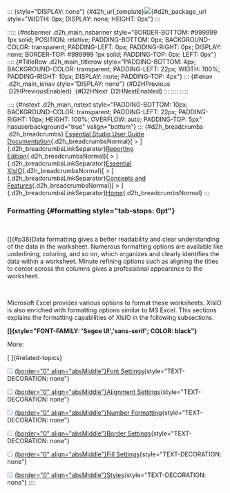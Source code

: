 ::: {style="DISPLAY: none"}
[](ms-xhelp:///?Id=d2h_url_template){#d2h_url_template}![](!package_url!){#d2h_package_url style="WIDTH: 0px; DISPLAY: none; HEIGHT: 0px"}
:::

::::: {#nsbanner .d2h_main_nsbanner style="BORDER-BOTTOM: #999999 1px solid; POSITION: relative; PADDING-BOTTOM: 0px; BACKGROUND-COLOR: transparent; PADDING-LEFT: 0px; PADDING-RIGHT: 0px; DISPLAY: none; BORDER-TOP: #999999 1px solid; PADDING-TOP: 0px; LEFT: 0px"}
:::: {#TitleRow .d2h_main_titlerow style="PADDING-BOTTOM: 4px; BACKGROUND-COLOR: transparent; PADDING-LEFT: 22px; WIDTH: 100%; PADDING-RIGHT: 10px; DISPLAY: none; PADDING-TOP: 4px"}
::: {#ienav .d2h_main_ienav style="DISPLAY: none"}
[](ms-xhelp:///?Id=f62182de-92ac-41e4-aff6-b20e6b06d98e){#D2HPrevious .D2HPreviousEnabled}  [](ms-xhelp:///?Id=5a3cae2d-26b9-4db6-a412-4f1658a020da){#D2HNext .D2HNextEnabled}
:::
::::
:::::

:::: {#nstext .d2h_main_nstext style="PADDING-BOTTOM: 10px; BACKGROUND-COLOR: transparent; PADDING-LEFT: 22px; PADDING-RIGHT: 10px; HEIGHT: 100%; OVERFLOW: auto; PADDING-TOP: 5px" hasuserbackground="true" valign="bottom"}
::: {#d2h_breadcrumbs .d2h_breadcrumbs}
[Essential Studio User Guide Documentation](ms-xhelp:///?Id=12457748-09e3-4d74-a240-8e049cedf030){.d2h_breadcrumbsNormal}[ \> ]{.d2h_breadcrumbsLinkSeparator}[Reporting Edition](ms-xhelp:///?Id=027aa5b6-6676-4f93-ad23-c20e8c45792e){.d2h_breadcrumbsNormal}[ \> ]{.d2h_breadcrumbsLinkSeparator}[Essential XlsIO](ms-xhelp:///?Id=b01a1b50-1d7d-40c0-bc83-af67e57c9005){.d2h_breadcrumbsNormal}[ \> ]{.d2h_breadcrumbsLinkSeparator}[Concepts and Features](ms-xhelp:///?Id=21b26556-5905-4ad9-90b4-40320db25faf){.d2h_breadcrumbsNormal}[ \> ]{.d2h_breadcrumbsLinkSeparator}[Home](ms-xhelp:///?Id=f62182de-92ac-41e4-aff6-b20e6b06d98e){.d2h_breadcrumbsNormal}
:::

### Formatting {#formatting style="tab-stops: 0pt"}

 

[]{#p38}Data formatting gives a better readability and clear understanding of the data in the worksheet. Numerous formatting options are available like underlining, coloring, and so on, which organizes and clearly identifies the data within a worksheet. Minute refining options such as aligning the titles to center across the columns gives a professional appearance to the worksheet.

 

Microsoft Excel provides various options to format these worksheets. XlsIO is also enriched with formatting options similar to MS Excel. This sections explains the formatting capabilities of XlsIO in the following subsections.

**[]{style="FONT-FAMILY: 'Segoe UI','sans-serif'; COLOR: black"}** 

More:

[ ]{#related-topics}

[![](button.gif){border="0" align="absMiddle"}Font Settings](ms-xhelp:///?Id=30601a11-a93f-426e-98c4-be25da06708b){style="TEXT-DECORATION: none"}

[![](button.gif){border="0" align="absMiddle"}Alignment Settings](ms-xhelp:///?Id=3edf762f-968d-4808-aabb-d7549e9c3a96){style="TEXT-DECORATION: none"}

[![](button.gif){border="0" align="absMiddle"}Number Formatting](ms-xhelp:///?Id=37d0f8ff-4d23-45d7-9540-0d2a98599313){style="TEXT-DECORATION: none"}

[![](button.gif){border="0" align="absMiddle"}Border Settings](ms-xhelp:///?Id=d74ddf67-74f8-4999-8d64-a5e54fcde289){style="TEXT-DECORATION: none"}

[![](button.gif){border="0" align="absMiddle"}Fill Settings](ms-xhelp:///?Id=4b6a352a-a560-4c1c-8601-fa32614acb39){style="TEXT-DECORATION: none"}

[![](button.gif){border="0" align="absMiddle"}Styles](ms-xhelp:///?Id=65bccd01-9fcb-41f3-9af2-76162b3609af){style="TEXT-DECORATION: none"}
::::
